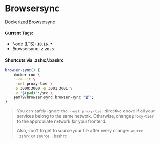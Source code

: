 # Browsersync

Dockerized Browsersync

#### Current Tags:

* Node (LTS): **`10.16.*`**
* Browsersync: **`2.26.3`**

#### Shortcuts via .zshrc/.bashrc

```bash
browser-sync() {
    docker run \
    --rm -it \
    --net proxy-tier \
    -p 3000:3000 -p 3001:3001 \
    -v "$(pwd)":/src \
    pam79/browser-sync browser-sync "$@";
}
```

>You can safely ignore the `--net proxy-tier` directive above if all your services belong to the same network. Otherwise, change `proxy-tier` to the appropriate network for your frontend.
>
>Also, don't forget to source your file after every change: `source .zshrc` or `source .bashrc`

